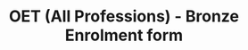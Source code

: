 ---
title: "OET (All Professions) - Bronze Enrolment form"
draft: false
# page title background image
bg_image: "images/backgrounds/page-title.jpg"
# meta description
description : "OET (All Professions) for $87 - Bronze Enrolment form"
---